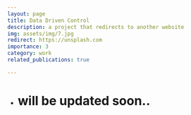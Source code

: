 ```yaml
---
layout: page
title: Data Driven Control 
description: a project that redirects to another website
img: assets/img/7.jpg
redirect: https://unsplash.com
importance: 3
category: work
related_publications: true

---
```

- # will be updated soon..
